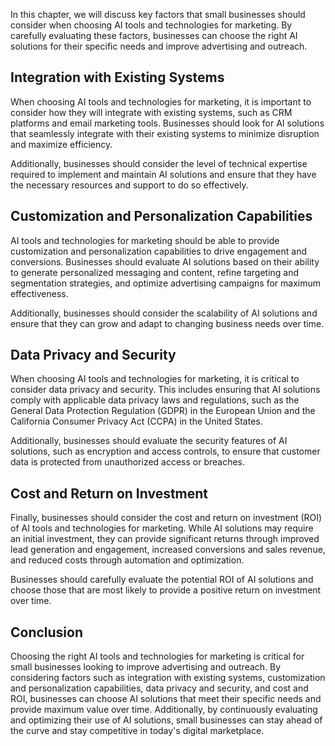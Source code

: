 

In this chapter, we will discuss key factors that small businesses should consider when choosing AI tools and technologies for marketing. By carefully evaluating these factors, businesses can choose the right AI solutions for their specific needs and improve advertising and outreach.

Integration with Existing Systems
---------------------------------

When choosing AI tools and technologies for marketing, it is important to consider how they will integrate with existing systems, such as CRM platforms and email marketing tools. Businesses should look for AI solutions that seamlessly integrate with their existing systems to minimize disruption and maximize efficiency.

Additionally, businesses should consider the level of technical expertise required to implement and maintain AI solutions and ensure that they have the necessary resources and support to do so effectively.

Customization and Personalization Capabilities
----------------------------------------------

AI tools and technologies for marketing should be able to provide customization and personalization capabilities to drive engagement and conversions. Businesses should evaluate AI solutions based on their ability to generate personalized messaging and content, refine targeting and segmentation strategies, and optimize advertising campaigns for maximum effectiveness.

Additionally, businesses should consider the scalability of AI solutions and ensure that they can grow and adapt to changing business needs over time.

Data Privacy and Security
-------------------------

When choosing AI tools and technologies for marketing, it is critical to consider data privacy and security. This includes ensuring that AI solutions comply with applicable data privacy laws and regulations, such as the General Data Protection Regulation (GDPR) in the European Union and the California Consumer Privacy Act (CCPA) in the United States.

Additionally, businesses should evaluate the security features of AI solutions, such as encryption and access controls, to ensure that customer data is protected from unauthorized access or breaches.

Cost and Return on Investment
-----------------------------

Finally, businesses should consider the cost and return on investment (ROI) of AI tools and technologies for marketing. While AI solutions may require an initial investment, they can provide significant returns through improved lead generation and engagement, increased conversions and sales revenue, and reduced costs through automation and optimization.

Businesses should carefully evaluate the potential ROI of AI solutions and choose those that are most likely to provide a positive return on investment over time.

Conclusion
----------

Choosing the right AI tools and technologies for marketing is critical for small businesses looking to improve advertising and outreach. By considering factors such as integration with existing systems, customization and personalization capabilities, data privacy and security, and cost and ROI, businesses can choose AI solutions that meet their specific needs and provide maximum value over time. Additionally, by continuously evaluating and optimizing their use of AI solutions, small businesses can stay ahead of the curve and stay competitive in today's digital marketplace.

